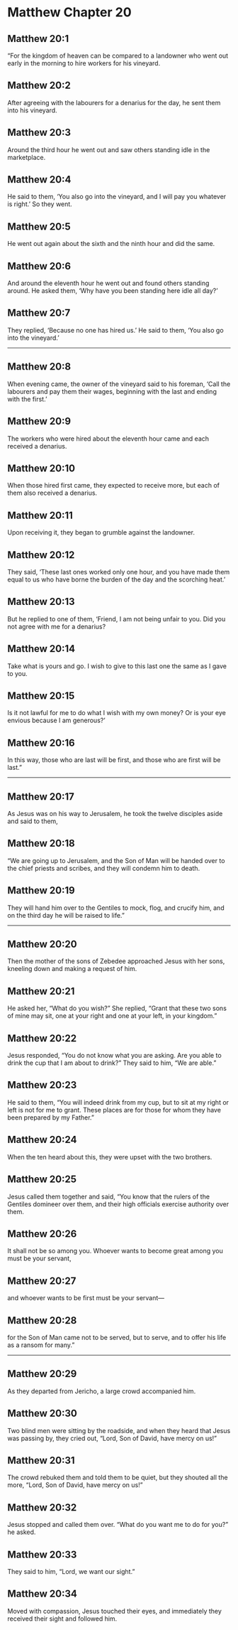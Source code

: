 # Matthew Chapter 20

## Matthew 20:1

“For the kingdom of heaven can be compared to a landowner who went out early in the morning to hire workers for his vineyard.

## Matthew 20:2

After agreeing with the labourers for a denarius for the day, he sent them into his vineyard.

## Matthew 20:3

Around the third hour he went out and saw others standing idle in the marketplace.

## Matthew 20:4

He said to them, ‘You also go into the vineyard, and I will pay you whatever is right.’ So they went.

## Matthew 20:5

He went out again about the sixth and the ninth hour and did the same.

## Matthew 20:6

And around the eleventh hour he went out and found others standing around. He asked them, ‘Why have you been standing here idle all day?’

## Matthew 20:7

They replied, ‘Because no one has hired us.’ He said to them, ‘You also go into the vineyard.’

---

## Matthew 20:8

When evening came, the owner of the vineyard said to his foreman, ‘Call the labourers and pay them their wages, beginning with the last and ending with the first.’

## Matthew 20:9

The workers who were hired about the eleventh hour came and each received a denarius.

## Matthew 20:10

When those hired first came, they expected to receive more, but each of them also received a denarius.

## Matthew 20:11

Upon receiving it, they began to grumble against the landowner.

## Matthew 20:12

They said, ‘These last ones worked only one hour, and you have made them equal to us who have borne the burden of the day and the scorching heat.’

## Matthew 20:13

But he replied to one of them, ‘Friend, I am not being unfair to you. Did you not agree with me for a denarius?

## Matthew 20:14

Take what is yours and go. I wish to give to this last one the same as I gave to you.

## Matthew 20:15

Is it not lawful for me to do what I wish with my own money? Or is your eye envious because I am generous?’

## Matthew 20:16

In this way, those who are last will be first, and those who are first will be last.”

---

## Matthew 20:17

As Jesus was on his way to Jerusalem, he took the twelve disciples aside and said to them,

## Matthew 20:18

“We are going up to Jerusalem, and the Son of Man will be handed over to the chief priests and scribes, and they will condemn him to death.

## Matthew 20:19

They will hand him over to the Gentiles to mock, flog, and crucify him, and on the third day he will be raised to life.”

---

## Matthew 20:20

Then the mother of the sons of Zebedee approached Jesus with her sons, kneeling down and making a request of him.

## Matthew 20:21

He asked her, “What do you wish?” She replied, “Grant that these two sons of mine may sit, one at your right and one at your left, in your kingdom.”

## Matthew 20:22

Jesus responded, “You do not know what you are asking. Are you able to drink the cup that I am about to drink?” They said to him, “We are able.”

## Matthew 20:23

He said to them, “You will indeed drink from my cup, but to sit at my right or left is not for me to grant. These places are for those for whom they have been prepared by my Father.”

## Matthew 20:24

When the ten heard about this, they were upset with the two brothers.

## Matthew 20:25

Jesus called them together and said, “You know that the rulers of the Gentiles domineer over them, and their high officials exercise authority over them.

## Matthew 20:26

It shall not be so among you. Whoever wants to become great among you must be your servant,

## Matthew 20:27

and whoever wants to be first must be your servant—

## Matthew 20:28

for the Son of Man came not to be served, but to serve, and to offer his life as a ransom for many.”

---

## Matthew 20:29

As they departed from Jericho, a large crowd accompanied him.

## Matthew 20:30

Two blind men were sitting by the roadside, and when they heard that Jesus was passing by, they cried out, “Lord, Son of David, have mercy on us!”

## Matthew 20:31

The crowd rebuked them and told them to be quiet, but they shouted all the more, “Lord, Son of David, have mercy on us!”

## Matthew 20:32

Jesus stopped and called them over. “What do you want me to do for you?” he asked.

## Matthew 20:33

They said to him, “Lord, we want our sight.”

## Matthew 20:34

Moved with compassion, Jesus touched their eyes, and immediately they received their sight and followed him.
